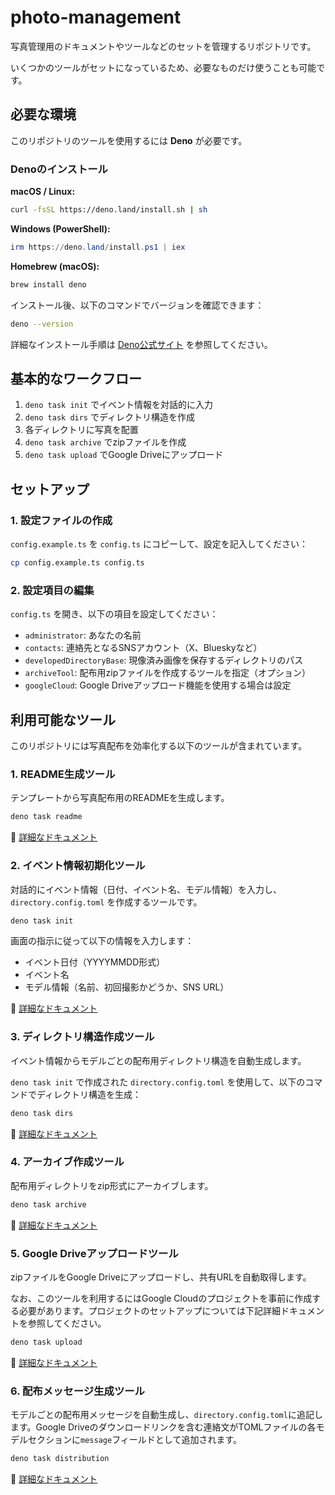 # photo-management

写真管理用のドキュメントやツールなどのセットを管理するリポジトリです。

いくつかのツールがセットになっているため、必要なものだけ使うことも可能です。

## 必要な環境

このリポジトリのツールを使用するには **Deno** が必要です。

### Denoのインストール

**macOS / Linux:**
```bash
curl -fsSL https://deno.land/install.sh | sh
```

**Windows (PowerShell):**
```powershell
irm https://deno.land/install.ps1 | iex
```

**Homebrew (macOS):**
```bash
brew install deno
```

インストール後、以下のコマンドでバージョンを確認できます：

```bash
deno --version
```

詳細なインストール手順は [Deno公式サイト](https://deno.land/) を参照してください。

## 基本的なワークフロー

1. `deno task init` でイベント情報を対話的に入力
2. `deno task dirs` でディレクトリ構造を作成
3. 各ディレクトリに写真を配置
4. `deno task archive` でzipファイルを作成
5. `deno task upload` でGoogle Driveにアップロード

## セットアップ

### 1. 設定ファイルの作成

`config.example.ts` を `config.ts` にコピーして、設定を記入してください：

```bash
cp config.example.ts config.ts
```

### 2. 設定項目の編集

`config.ts` を開き、以下の項目を設定してください：

- `administrator`: あなたの名前
- `contacts`: 連絡先となるSNSアカウント（X、Blueskyなど）
- `developedDirectoryBase`: 現像済み画像を保存するディレクトリのパス
- `archiveTool`: 配布用zipファイルを作成するツールを指定（オプション）
- `googleCloud`: Google Driveアップロード機能を使用する場合は設定

## 利用可能なツール

このリポジトリには写真配布を効率化する以下のツールが含まれています。

### 1. README生成ツール

テンプレートから写真配布用のREADMEを生成します。

```bash
deno task readme
```

📄 [詳細なドキュメント](docs/README%E7%94%9F%E6%88%90%E3%83%84%E3%83%BC%E3%83%AB.md)

### 2. イベント情報初期化ツール

対話的にイベント情報（日付、イベント名、モデル情報）を入力し、`directory.config.toml` を作成するツールです。

```bash
deno task init
```

画面の指示に従って以下の情報を入力します：
- イベント日付（YYYYMMDD形式）
- イベント名
- モデル情報（名前、初回撮影かどうか、SNS URL）

📄 [詳細なドキュメント](docs/%E3%82%A4%E3%83%99%E3%83%B3%E3%83%88%E6%83%85%E5%A0%B1%E5%88%9D%E6%9C%9F%E5%8C%96%E3%83%84%E3%83%BC%E3%83%AB.md)

### 3. ディレクトリ構造作成ツール

イベント情報からモデルごとの配布用ディレクトリ構造を自動生成します。

`deno task init` で作成された `directory.config.toml` を使用して、以下のコマンドでディレクトリ構造を生成：

```bash
deno task dirs
```

📄 [詳細なドキュメント](docs/%E3%83%87%E3%82%A3%E3%83%AC%E3%82%AF%E3%83%88%E3%83%AA%E6%A7%8B%E9%80%A0%E4%BD%9C%E6%88%90%E3%83%84%E3%83%BC%E3%83%AB.md)

### 4. アーカイブ作成ツール

配布用ディレクトリをzip形式にアーカイブします。

```bash
deno task archive
```

📄 [詳細なドキュメント](docs/%E3%82%A2%E3%83%BC%E3%82%AB%E3%82%A4%E3%83%96%E4%BD%9C%E6%88%90%E3%83%84%E3%83%BC%E3%83%AB.md)

### 5. Google Driveアップロードツール

zipファイルをGoogle Driveにアップロードし、共有URLを自動取得します。

なお、このツールを利用するにはGoogle Cloudのプロジェクトを事前に作成する必要があります。プロジェクトのセットアップについては下記詳細ドキュメントを参照してください。

```bash
deno task upload
```

📄 [詳細なドキュメント](docs/Google%20Drive%E3%82%A2%E3%83%83%E3%83%97%E3%83%AD%E3%83%BC%E3%83%89%E3%83%84%E3%83%BC%E3%83%AB.md)

### 6. 配布メッセージ生成ツール

モデルごとの配布用メッセージを自動生成し、`directory.config.toml`に追記します。Google Driveのダウンロードリンクを含む連絡文がTOMLファイルの各モデルセクションに`message`フィールドとして追加されます。

```bash
deno task distribution
```

📄 [詳細なドキュメント](docs/%E9%85%8D%E5%B8%83%E3%83%A1%E3%83%83%E3%82%BB%E3%83%BC%E3%82%B8%E7%94%9F%E6%88%90%E3%83%84%E3%83%BC%E3%83%AB.md)
